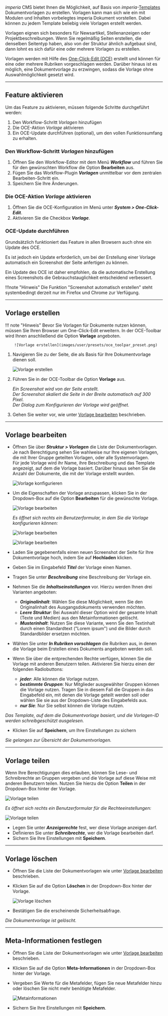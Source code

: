 *imperia* CMS bietet Ihnen die Möglichkeit, auf Basis von *imperia*-[Templates](user.basics.md#templates) Dokumentvorlagen zu erstellen. Vorlagen kann man sich wie ein mit Modulen und Inhalten vorbelegtes imperia Dokument vorstellen. Dabei können zu jedem Template beliebig viele Vorlagen erstellt werden. 

Vorlagen eignen sich besonders für Newsartikel, Stellenanzeigen oder Projektbeschreibungen. Wenn Sie regelmäßig Seiten erstellen, die denselben Seitentyp haben, also von der Struktur ähnlich aufgebaut sind, dann lohnt es sich dafür eine oder mehrere Vorlagen zu erstellen.

Vorlagen werden mit Hilfe des [One-Click-Edit (OCE)](user.oneclickedit.md) erstellt und können für eine oder mehrere Rubriken vorgeschlagen werden. Darüber hinaus ist es möglich, eine Dokumentvorlage zu erzwingen, sodass die Vorlage ohne Auswahlmöglichkeit gesetzt wird.

___
## Feature aktivieren

Um das Feature zu aktivieren, müssen folgende Schritte durchgeführt werden:

1. Den Workflow-Schritt *Vorlagen* hinzufügen
2. Die OCE-Aktion *Vorlage* aktivieren
3. Ein OCE-Update durchführen (optional), um den vollen Funktionsumfang zu erhalten.


### Den Workflow-Schritt *Vorlagen* hinzufügen

1. Öffnen Sie den Workflow-Editor mit dem Menü ***Workflow*** und führen Sie für den gewünschten Workflow die Option **Bearbeiten** aus.
2. Fügen Sie das Workflow-Plugin ***Vorlagen*** unmittelbar vor dem zentralen Bearbeiten-Schritt ein.
3. Speichern Sie Ihre Änderungen.


### Die OCE-Aktion *Vorlage* aktivieren

1. Öffnen Sie die OCE-Konfiguration im Menü unter ***System > One-Click-Edit***.
2. Aktivieren Sie die Checkbox ***Vorlage***.


### OCE-Update durchführen

Grundsätzlich funktioniert das Feature in allen Browsern auch ohne ein Update des OCE.

Es ist jedoch ein Update erforderlich, um bei der Erstellung einer Vorlage automatisch ein Screenshot der Seite anfertigen zu können.

Ein Update des OCE ist daher empfohlen, da die automatische Erstellung eines Screenshots die Gebrauchstauglichkeit entscheidend verbessert.

!!!note "Hinweis" 
	Die Funktion "Screenshot automatisch erstellen" steht systembedingt derzeit nur im Firefox und Chrome zur Verfügung.


___
## Vorlage erstellen

!!! note "Hinweis"
		Bevor Sie Vorlagen für Dokumente nutzen können, müssen Sie Ihren Browser um One-Click-Edit erweitern. In der OCE-Toolbar wird Ihnen anschließend die Option **Vorlage** angeboten.
		
		![Vorlage erstellen](images/user/presets/oce_toolpar_preset.png)


1. Navigieren Sie zu der Seite, die als Basis für Ihre Dokumentvorlage dienen soll.

	![Vorlage erstellen](images/user/presets/presets_create_1.png)

2. Führen Sie in der OCE-Toolbar die Option **Vorlage** aus.		

	*Ein Screenshot wird von der Seite erstellt.*</br> 
	*Der Screenshot skaliert die Seite in der Breite automatisch auf 300 Pixel.*</br>
	*Der Dialog zum Konfigurieren der Vorlage wird geöffnet.*
	
3. Gehen Sie weiter vor, wie unter [Vorlage bearbeiten](user.presets.md#vorlage-bearbeiten) beschrieben.	


___
## Vorlage bearbeiten

* Öffnen Sie über ***Struktur > Vorlagen*** die Liste der Dokumentvorlagen.</br>
	Je nach Berechtigung sehen Sie wahlweise nur Ihre eigenen Vorlagen, die mit Ihrer Gruppe geteilten Vorlagen, oder alle Systemvorlagen.</br>
	Für jede Vorlage wird ihr Name, ihre Beschreibung und das Template angezeigt, auf dem die Vorlage basiert. Darüber hinaus sehen Sie die Anzahl der Dokumente, die mit der Vorlage erstellt wurden.	
	
	![Vorlage konfigurieren](images/user/presets/presets_list.png)	

		
* Um die Eigenschaften der Vorlage anzupassen, klicken Sie in der Dropdown-Box auf die Option **Bearbeiten** für die gewünschte Vorlage.

	![Vorlage bearbeiten](images/user/presets/preset_edit_option.png)
	
	*Es öffnet sich rechts ein Benutzerformular, in dem Sie die Vorlage konfigurieren können:*
	
	![Vorlage bearbeiten](images/user/presets/preset_edit_1.png)
	
	
	![Vorlage bearbeiten](images/user/presets/preset_edit_2.png)
	
	
* Laden Sie gegebenenfalls einen neuen Screenshot der Seite für Ihre Dokumentvorlage hoch, indem Sie auf **Hochladen** klicken.
* Geben Sie im Eingabefeld ***Titel*** der Vorlage einen Namen.
* Tragen Sie unter ***Beschreibung*** eine Beschreibung der Vorlage ein.
* Nehmen Sie die ***Inhaltseinstellungen*** vor. Hierzu werden Ihnen drei Varianten angeboten:
	* ***Originalinhalt***: Wählen Sie diese Möglichkeit, wenn Sie den Originalinhalt des Ausgangsdokuments verwenden möchten.
	* ***Leere Struktur***: Bei Auswahl dieser Option wird der gesamte Inhalt (Texte und Medien) aus den Metainformationen gelöscht.
	* ***Musterinhalt***: Nutzen Sie diese Variante, wenn Sie den Textinhalt durch einen Standardtext ("Lorem ipsum") und die Bilder durch Standardbilder ersetzen möchten.
* Wählen Sie unter ***In Rubriken vorschlagen*** die Rubriken aus, in denen die Vorlage beim Erstellen eines Dokuments angeboten werden soll.
* Wenn Sie über die entprechenden Rechte verfügen, können Sie die Vorlage mit anderen Benutzern teilen. Aktivieren Sie hierzu einen der folgenden Radiobuttons:
	
	* ***jeder***: Alle können die Vorlage nutzen.
	* ***bestimmte Gruppen***: Nur Mitglieder ausgewählter Gruppen können die Vorlage nutzen.
	Tragen Sie in diesem Fall die Gruppen in das Eingabefeld ein, mit denen die Vorlage geteilt werden soll oder wählen Sie sie aus der Dropdown-Liste des Eingabefelds aus.
	* ***nur Sie***: Nur Sie selbst können die Vorlage nutzen.
	
*Das Template, auf dem die Dokumentvorlage basiert, und die Vorlagen-ID werden schreibgeschützt ausgelesen.*
	
* Klicken Sie auf **Speichern**, um Ihre Einstellungen zu sichern

*Sie gelangen zur Übersicht der Dokumentvorlagen.*

___
## Vorlage teilen

Wenn Ihre Berechtigungen dies erlauben, können Sie Lese- und Schreibrechte an Gruppen vergeben und die Vorlage auf diese Weise mit anderen Benutzern teilen. Nutzen Sie hierzu die Option **Teilen** in der Dropdown-Box hinter der Vorlage.

![Vorlage teilen](images/user/presets/presets_share_option.png)
	
*Es öffnet sich rechts ein Benutzerformular für die Rechteeinstellungen:*
	
![Vorlage teilen](images/user/presets/presets_share.png)
	
* Legen Sie unter ***Anzeigerechte*** fest, wer diese Vorlage anzeigen darf.
* Definieren Sie unter ***Schreibrechte***, wer die Vorlage bearbeiten darf.
* Sichern Sie Ihre Einstellungen mit **Speichern**.	


___
## Vorlage löschen
* Öffnen Sie die Liste der Dokumentvorlagen wie unter [Vorlage bearbeiten ](#vorlage-bearbeiten) beschrieben.
* Klicken Sie auf die Option **Löschen** in der Dropdown-Box hinter der Vorlage.

	![Vorlage löschen](images/user/presets/presets_delete_option.png)

* Bestätigen Sie die erscheinende Sicherheitsabfrage.

*Die Dokumentvorlage ist gelöscht.*

___
## Meta-Informationen festlegen

* Öffnen Sie die Liste der Dokumentvorlagen wie unter [Vorlage bearbeiten ](#vorlage-bearbeiten) beschrieben.
* Klicken Sie auf die Option **Meta-Informationen** in der Dropdown-Box hinter der Vorlage.
* Vergeben Sie Werte für die Metafelder, fügen Sie neue Metafelder hinzu oder löschen Sie nicht mehr benötigte Metafelder.

	![Metainformationen](images/user/presets/presets_metainfo.png)
	
* Sichern Sie Ihre Einstellungen mit **Speichern**.
